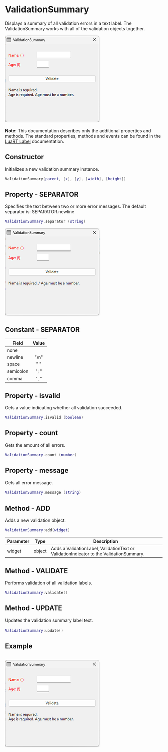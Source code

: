 # ValidationSummary

Displays a summary of all validation errors in a text label.
The ValidationSummary works with all of the validation objects together.

![validationsummary](/docs/validationsummary/validationsummary01.png)

**Note:**
This documentation describes only the additional properties and methods.
The standard properties, methods and events can be found in the [LuaRT Label](https://www.luart.org/doc/ui/Label.html) documentation.

## Constructor

Initializes a new validation summary instance.

```Lua
ValidationSummary(parent, [x], [y], [width], [height])
```

## Property - SEPARATOR

Specifies the text between two or more error messages. The default separator is: SEPARATOR.newline

```Lua
ValidationSummary.separator (string)
```

![validationsummary](/docs/validationsummary/validationsummary02.png)

## Constant - SEPARATOR

Field | Value
---|:---:
none |
newline | "\n"
space | " "
semicolon | "; "
comma | ", "

## Property - isvalid

Gets a value indicating whether all  validation succeeded.

```Lua
ValidationSummary.isvalid (boolean)
```

## Property - count

Gets the amount of all errors.

```Lua
ValidationSummary.count (number)
```

## Property - message

Gets all error message.

```Lua
ValidationSummary.message (string)
```

## Method - ADD

Adds a new validation object.

```Lua
ValidationSummary:add(widget)
```

Parameter | Type | Description
---|---|---
widget | object | Adds a ValidationLabel, ValidationText or ValidationIndicator to the ValidationSummary.

## Method - VALIDATE

Performs validation of all validation labels.

```Lua
ValidationSummary:validate()
```

## Method - UPDATE

Updates the validation summary label text.

```Lua
ValidationSummary:update()
```

## Example

```Lua

```

![validationsummary](/docs/validationsummary/validationsummary01.png)

